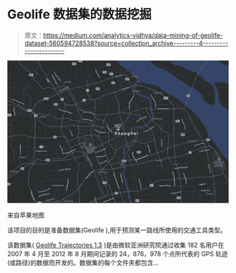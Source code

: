 # Geolife 数据集的数据挖掘

> 原文：<https://medium.com/analytics-vidhya/data-mining-of-geolife-dataset-560594728538?source=collection_archive---------4----------------------->

![](img/b9f4b2a3742bb80882d6b03616075601.png)

来自苹果地图

该项目的目的是准备数据集(Geolife ),用于预测某一路线所使用的交通工具类型。

该数据集( [Geolife Trajectories 1.3](http://research.microsoft.com/en-us/projects/geolife/) )是由微软亚洲研究院通过收集 182 名用户在 2007 年 4 月至 2012 年 8 月期间记录的 24，876，978 个点所代表的 GPS 轨迹(或路径)的数据而开发的。数据集的每个文件夹都包含…